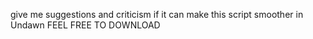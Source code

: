 give me suggestions and criticism if it can make this script smoother in Undawn
FEEL FREE TO DOWNLOAD


